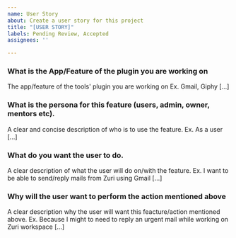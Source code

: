 ```yaml
---
name: User Story
about: Create a user story for this project
title: "[USER STORY]"
labels: Pending Review, Accepted
assignees: ''

---
```

### What is the App/Feature of the plugin you are working on
The app/feature of the tools' plugin you are working on Ex. Gmail, Giphy [...]


### What is the persona for this feature (users, admin, owner, mentors etc).
A clear and concise description of who is to use the feature. Ex. As a user [...]

### What do you want the user to do.
A clear description of what the user will do on/with the feature. Ex. I want to be able to send/reply mails from Zuri using Gmail [...]

### Why will the user want to perform the action mentioned above
A clear description why the user will want this feacture/action mentioned above. Ex. Because I might to need to reply an urgent mail while working on Zuri workspace [...]

